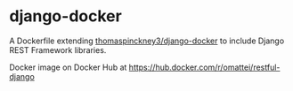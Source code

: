 # django-docker
A Dockerfile extending [thomaspinckney3/django-docker](https://github.com/thomaspinckney3/django-docker) to include Django REST Framework libraries.

Docker image on Docker Hub at https://hub.docker.com/r/omattei/restful-django

